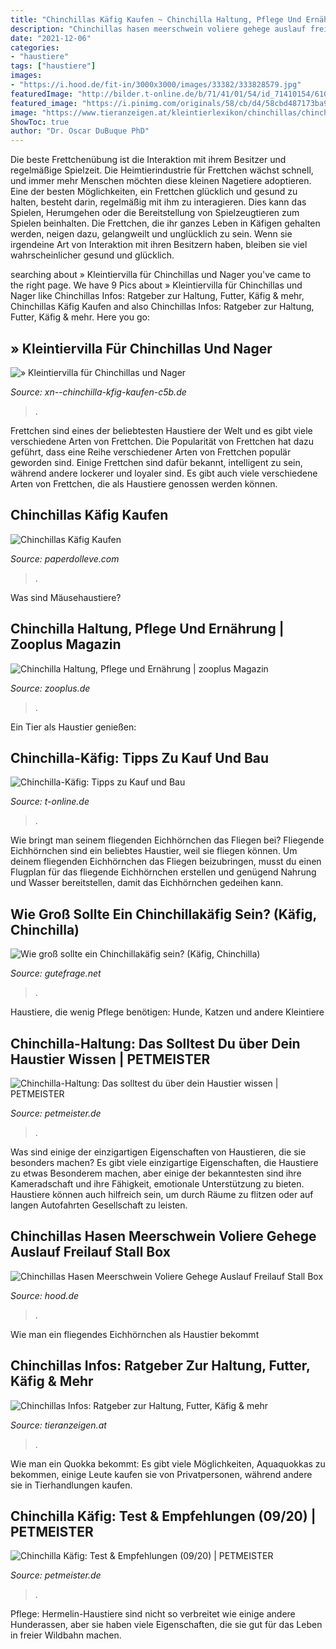 ```yaml
---
title: "Chinchillas Käfig Kaufen ~ Chinchilla Haltung, Pflege Und Ernährung"
description: "Chinchillas hasen meerschwein voliere gehege auslauf freilauf stall box"
date: "2021-12-06"
categories:
- "haustiere"
tags: ["haustiere"]
images:
- "https://i.hood.de/fit-in/3000x3000/images/33382/333828579.jpg"
featuredImage: "http://bilder.t-online.de/b/71/41/01/54/id_71410154/610/tid_da/chinchillas-freuen-sich-ueber-einen-geraeumigen-kaefig-mit-vielen-verstecken-die-sie-erkunden-koennen.jpg"
featured_image: "https://i.pinimg.com/originals/58/cb/d4/58cbd487173ba9ae8e6b3404d60f1cab.jpg"
image: "https://www.tieranzeigen.at/kleintierlexikon/chinchillas/chinchilla-sitzt-im-kaefig.jpg"
ShowToc: true
author: "Dr. Oscar DuBuque PhD"
---
```



Die beste Frettchenübung ist die Interaktion mit ihrem Besitzer und regelmäßige Spielzeit.
Die Heimtierindustrie für Frettchen wächst schnell, und immer mehr Menschen möchten diese kleinen Nagetiere adoptieren. Eine der besten Möglichkeiten, ein Frettchen glücklich und gesund zu halten, besteht darin, regelmäßig mit ihm zu interagieren. Dies kann das Spielen, Herumgehen oder die Bereitstellung von Spielzeugtieren zum Spielen beinhalten. Die Frettchen, die ihr ganzes Leben in Käfigen gehalten werden, neigen dazu, gelangweilt und unglücklich zu sein. Wenn sie irgendeine Art von Interaktion mit ihren Besitzern haben, bleiben sie viel wahrscheinlicher gesund und glücklich.

	

		
searching about » Kleintiervilla für Chinchillas und Nager you've came to the right page. We have 9 Pics about » Kleintiervilla für Chinchillas und Nager like Chinchillas Infos: Ratgeber zur Haltung, Futter, Käfig &amp; mehr, Chinchillas Käfig Kaufen and also Chinchillas Infos: Ratgeber zur Haltung, Futter, Käfig &amp; mehr. Here you go:
		
    
## » Kleintiervilla Für Chinchillas Und Nager

<img loading=lazy src="https://xn--chinchilla-kfig-kaufen-c5b.de/wp-content/uploads/2018/05/hamsterkaefig-nagerstall-kleintierkaefig-chinchilla-degus-rattenkaefig-nagervilla-1-5-881x1024.jpg" onerror="this.onerror=null;this.src='https://tse1.mm.bing.net/th?id=OIP.dc4sQ12YFYm2yowW_6yYzwHaIm&amp;pid=15.1';" alt="» Kleintiervilla für Chinchillas und Nager">

_Source: xn--chinchilla-kfig-kaufen-c5b.de_

>. 

	

Frettchen sind eines der beliebtesten Haustiere der Welt und es gibt viele verschiedene Arten von Frettchen.
Die Popularität von Frettchen hat dazu geführt, dass eine Reihe verschiedener Arten von Frettchen populär geworden sind. Einige Frettchen sind dafür bekannt, intelligent zu sein, während andere lockerer und loyaler sind. Es gibt auch viele verschiedene Arten von Frettchen, die als Haustiere genossen werden können.

    
## Chinchillas Käfig Kaufen

<img loading=lazy src="https://i.pinimg.com/originals/58/cb/d4/58cbd487173ba9ae8e6b3404d60f1cab.jpg" onerror="this.onerror=null;this.src='https://tse1.mm.bing.net/th?id=OIP.EBO-rHJkh3oUfSz-Uva2nwAAAA&amp;pid=15.1';" alt="Chinchillas Käfig Kaufen">

_Source: paperdolleve.com_

>. 

	

Was sind Mäusehaustiere?

    
## Chinchilla Haltung, Pflege Und Ernährung | Zooplus Magazin

<img loading=lazy src="https://www.zooplus.de/magazin/wp-content/uploads/2017/03/chinchilla3.jpg" onerror="this.onerror=null;this.src='https://tse2.mm.bing.net/th?id=OIP.9r5lFPldjsDLgOqWYsJfLwHaHa&amp;pid=15.1';" alt="Chinchilla Haltung, Pflege und Ernährung | zooplus Magazin">

_Source: zooplus.de_

>. 

	

Ein Tier als Haustier genießen:

    
## Chinchilla-Käfig: Tipps Zu Kauf Und Bau

<img loading=lazy src="http://bilder.t-online.de/b/71/41/01/54/id_71410154/610/tid_da/chinchillas-freuen-sich-ueber-einen-geraeumigen-kaefig-mit-vielen-verstecken-die-sie-erkunden-koennen.jpg" onerror="this.onerror=null;this.src='https://tse1.mm.bing.net/th?id=OIP.fmLt8RQbiroAl4imHG3zdQHaEK&amp;pid=15.1';" alt="Chinchilla-Käfig: Tipps zu Kauf und Bau">

_Source: t-online.de_

>. 

	

Wie bringt man seinem fliegenden Eichhörnchen das Fliegen bei?
Fliegende Eichhörnchen sind ein beliebtes Haustier, weil sie fliegen können. Um deinem fliegenden Eichhörnchen das Fliegen beizubringen, musst du einen Flugplan für das fliegende Eichhörnchen erstellen und genügend Nahrung und Wasser bereitstellen, damit das Eichhörnchen gedeihen kann.

    
## Wie Groß Sollte Ein Chinchillakäfig Sein? (Käfig, Chinchilla)

<img loading=lazy src="https://images.gutefrage.net/media/fragen-antworten/bilder/78269467/1_original.jpg?v=1363736165000" onerror="this.onerror=null;this.src='https://tse3.mm.bing.net/th?id=OIP.hCnrTYNdbf82u3y6rZt5ygHaIq&amp;pid=15.1';" alt="Wie groß sollte ein Chinchillakäfig sein? (Käfig, Chinchilla)">

_Source: gutefrage.net_

>. 

	

Haustiere, die wenig Pflege benötigen: Hunde, Katzen und andere Kleintiere

    
## Chinchilla-Haltung: Das Solltest Du über Dein Haustier Wissen | PETMEISTER

<img loading=lazy src="https://www.petmeister.de/wp-content/uploads/2021/06/Chinchilla-Haltung-0-4917981_m-2000x1291.jpg" onerror="this.onerror=null;this.src='https://tse4.mm.bing.net/th?id=OIP.sVhUFYsQOppu1fr0CMXfBwHaEx&amp;pid=15.1';" alt="Chinchilla-Haltung: Das solltest du über dein Haustier wissen | PETMEISTER">

_Source: petmeister.de_

>. 

	

Was sind einige der einzigartigen Eigenschaften von Haustieren, die sie besonders machen?
Es gibt viele einzigartige Eigenschaften, die Haustiere zu etwas Besonderem machen, aber einige der bekanntesten sind ihre Kameradschaft und ihre Fähigkeit, emotionale Unterstützung zu bieten. Haustiere können auch hilfreich sein, um durch Räume zu flitzen oder auf langen Autofahrten Gesellschaft zu leisten.

    
## Chinchillas Hasen Meerschwein Voliere Gehege Auslauf Freilauf Stall Box

<img loading=lazy src="https://i.hood.de/fit-in/3000x3000/images/33382/333828579.jpg" onerror="this.onerror=null;this.src='https://tse4.mm.bing.net/th?id=OIP.WnUR3NrBh66vouci0toiagHaJ4&amp;pid=15.1';" alt="Chinchillas Hasen Meerschwein Voliere Gehege Auslauf Freilauf Stall Box">

_Source: hood.de_

>. 

	

Wie man ein fliegendes Eichhörnchen als Haustier bekommt

    
## Chinchillas Infos: Ratgeber Zur Haltung, Futter, Käfig &amp; Mehr

<img loading=lazy src="https://www.tieranzeigen.at/kleintierlexikon/chinchillas/chinchilla-sitzt-im-kaefig.jpg" onerror="this.onerror=null;this.src='https://tse2.mm.bing.net/th?id=OIP.-C9XH39ra5KtegwyJEXXhwHaEo&amp;pid=15.1';" alt="Chinchillas Infos: Ratgeber zur Haltung, Futter, Käfig &amp; mehr">

_Source: tieranzeigen.at_

>. 

	

Wie man ein Quokka bekommt: Es gibt viele Möglichkeiten, Aquaquokkas zu bekommen, einige Leute kaufen sie von Privatpersonen, während andere sie in Tierhandlungen kaufen.

    
## Chinchilla Käfig: Test &amp; Empfehlungen (09/20) | PETMEISTER

<img loading=lazy src="https://www.petmeister.de/wp-content/uploads/2018/11/nager-3785819_1280-768x511.jpg" onerror="this.onerror=null;this.src='https://tse1.mm.bing.net/th?id=OIP.2KPkAVUd5DmV3SAjKbY1ygHaE7&amp;pid=15.1';" alt="Chinchilla Käfig: Test &amp; Empfehlungen (09/20) | PETMEISTER">

_Source: petmeister.de_

>. 

	

Pflege: Hermelin-Haustiere sind nicht so verbreitet wie einige andere Hunderassen, aber sie haben viele Eigenschaften, die sie gut für das Leben in freier Wildbahn machen.

